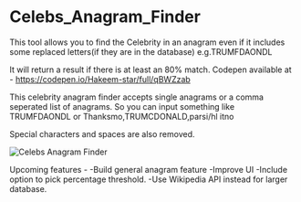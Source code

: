 # Celebs_Anagram_Finder
This tool allows you to find the Celebrity in an anagram even if it includes some replaced letters(if they are in the database) e.g.TRUMFDAONDL

It will return a result if there is at least an 80% match.
Codepen available at - https://codepen.io/Hakeem-star/full/qBWZzab

This celebrity anagram finder accepts single anagrams or a comma seperated list of anagrams. 
So you can input something like TRUMFDAONDL or Thanksmo,TRUMCDONALD,parsi/hl itno

Special characters and spaces are also removed.

![Celebs Anagram Finder](https://i.imgur.com/DOEB0y0.png)


Upcoming features - 
  -Build general anagram feature
  -Improve UI
  -Include option to pick percentage threshold.
  -Use Wikipedia API instead for larger database.
